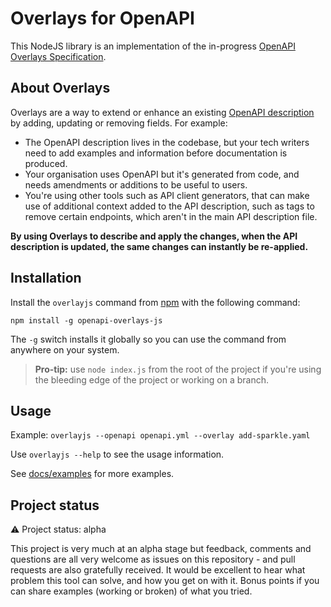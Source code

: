 # Overlays for OpenAPI

This NodeJS library is an implementation of the in-progress [OpenAPI Overlays Specification](https://github.com/OAI/Overlay-Specification/blob/main/versions/1.0.0.md).

## About Overlays

Overlays are a way to extend or enhance an existing [OpenAPI description](https://www.openapis.org/) by adding, updating or removing fields. For example:

* The OpenAPI description lives in the codebase, but your tech writers need to add examples and information before documentation is produced.
* Your organisation uses OpenAPI but it's generated from code, and needs amendments or additions to be useful to users.
* You're using other tools such as API client generators, that can make use of additional context added to the API description, such as tags to remove certain endpoints, which aren't in the main API description file.

**By using Overlays to describe and apply the changes, when the API description is updated, the same changes can instantly be re-applied.**

## Installation

Install the `overlayjs` command from [npm](https://npmjs.com) with the following command:

```text
npm install -g openapi-overlays-js
```

The `-g` switch installs it globally so you can use the command from anywhere on your system.

> **Pro-tip:** use `node index.js` from the root of the project if you're using the bleeding edge of the project or working on a branch.

## Usage

Example: `overlayjs --openapi openapi.yml --overlay add-sparkle.yaml`

Use `overlayjs --help` to see the usage information.

See [docs/examples](https://github.com/lornajane/openapi-overlays-js/docs/examples/index.md) for more examples.

## Project status

:warning: Project status: alpha

This project is very much at an alpha stage but feedback, comments and questions are all very welcome as issues on this repository - and pull requests are also gratefully received. It would be excellent to hear what problem this tool can solve, and how you get on with it. Bonus points if you can share examples (working or broken) of what you tried.
